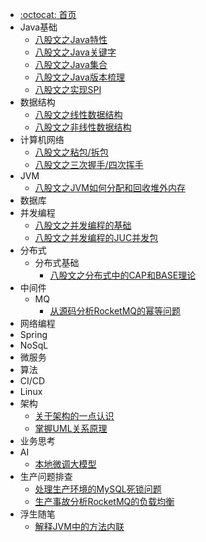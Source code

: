 - [:octocat: 首页](/README)
- Java基础
	- [八股文之Java特性](/md/Java基础/Java特性.md)
	- [八股文之Java关键字](/md/Java基础/Java集合.md)
	- [八股文之Java集合](/md/Java基础/Java关键字.md)
	- [八股文之Java版本梳理](/md/Java基础/Java版本梳理.md)
	- [八股文之实现SPI](/md/Java基础/上手SPI-从0到1搭建一个SPI的注册和调用实现.md)
- 数据结构
	- [八股文之线性数据结构](/md/数据结构/数据结构之线性数据结构.md)
	- [八股文之非线性数据结构](/md/数据结构/数据结构之非线性数据结构.md)
- 计算机网络
	- [八股文之粘包/拆包](/md/计算机网络/计算机网络之拆包、粘包.md)
	- [八股文之三次握手/四次挥手](/md/计算机网络/计算机网络之三次握手和四次挥手.md)
- JVM
	- [八股文之JVM如何分配和回收堆外内存](/md/JVM/JVM如何分配和回收堆外内存.md)
- 数据库
- 并发编程
	- [八股文之并发编程的基础](/md/并发编程/并发编程基础.md)
	- [八股文之并发编程的JUC并发包](/md/并发编程/并发编程之JUC并发包.md)
- 分布式
	- 分布式基础
		- [八股文之分布式中的CAP和BASE理论](/md/idea-plugin/闲言碎语的CAP和BASE理论.md)
- 中间件
	- MQ
		- [从源码分析RocketMQ的幂等问题](/md/MQ/从源码分析RocketMQ不保证幂等的三个原因.md)
- 网络编程
- Spring
- NoSqL
- 微服务
- 算法
- CI/CD
- Linux
- 架构
	-  [关于架构的一点认识](/md/架构/关于架构的一点认识.md)
	- [掌握UML关系原理](/md/架构/UML中依赖、关联、聚合、组合、继承、实现关系梳理.md)
- 业务思考
- AI
	- [本地微调大模型](/md/AI/本地微调大模型.md)
- 生产问题排查
	- [处理生产环境的MySQL死锁问题](/md/idea-plugin/生产问题排查/处理生产环境的MySQL死锁问题.md)
	- [生产事故分析RocketMQ的负载均衡](/md/idea-plugin/生产问题排查/生产事故分析RocketMQ的负载均衡.md)
- 浮生随笔
	-  [解释JVM中的方法内联](/md/idea-plugin/解释JVM中的方法内联.md)
